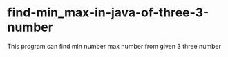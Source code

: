 # find-min_max-in-java-of-three-3-number
This program can find min number max number from given 3 three number
